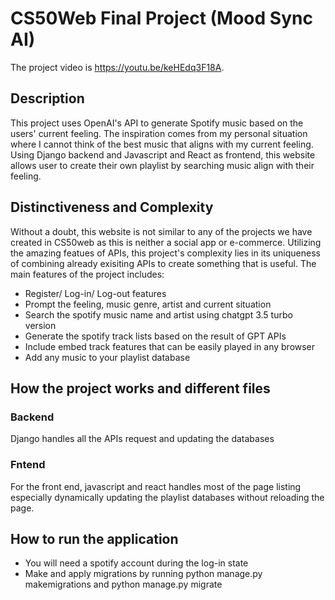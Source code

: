 
# CS50Web Final Project (Mood Sync AI)

The project video is https://youtu.be/keHEdq3F18A.

## Description

This project uses OpenAI's API to generate Spotify music based on the users' current feeling. The inspiration comes from my personal situation where I cannot think of the best music that aligns with my current feeling. Using Django backend and Javascript and React as frontend, this website allows user to create their own playlist by searching music align with their feeling.

## Distinctiveness and Complexity

Without a doubt, this website is not similar to any of the projects we have created in CS50web as this is neither a social app or e-commerce. Utilizing the amazing featues of APIs, this project's complexity lies in its uniqueness of combining already exisiting APIs to create something that is useful. The main features of the project includes:

- Register/ Log-in/ Log-out features
- Prompt the feeling, music genre, artist and current situation
- Search the spotify music name and artist using chatgpt 3.5 turbo version
- Generate the spotify track lists based on the result of GPT APIs
- Include embed track features that can be easily played in any browser
- Add any music to your playlist database


## How the project works and different files

### Backend
Django handles all the APIs request and updating the databases

### Fntend
For the front end, javascript and react handles most of the page listing especially dynamically updating the playlist databases without reloading the page.

## How to run the application
- You will need a spotify account during the log-in state
- Make and apply migrations by running python manage.py makemigrations and python manage.py migrate


